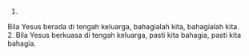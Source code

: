 1.
Bila Yesus berada di tengah keluarga,
bahagialah kita, bahagialah kita.
<br>
2.
Bila Yesus berkuasa di tengah keluarga,
pasti kita bahagia, pasti kita bahagia.